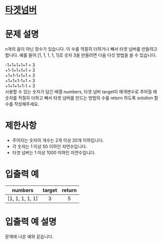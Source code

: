 # [타겟넘버](https://programmers.co.kr/learn/courses/30/lessons/43165)

# 문제 설명
n개의 음이 아닌 정수가 있습니다. 이 수를 적절히 더하거나 빼서 타겟 넘버를 만들려고 합니다. 예를 들어 [1, 1, 1, 1, 1]로 숫자 3을 만들려면 다음 다섯 방법을 쓸 수 있습니다.

-1+1+1+1+1 = 3 <br>
+1-1+1+1+1 = 3 <br>
+1+1-1+1+1 = 3 <br>
+1+1+1-1+1 = 3 <br>
+1+1+1+1-1 = 3 <br>
사용할 수 있는 숫자가 담긴 배열 numbers, 타겟 넘버 target이 매개변수로 주어질 때 숫자를 적절히 더하고 빼서 타겟 넘버를 만드는 방법의 수를 return 하도록 solution 함수를 작성해주세요.

# 제한사항
* 주어지는 숫자의 개수는 2개 이상 20개 이하입니다.
* 각 숫자는 1 이상 50 이하인 자연수입니다.
* 타겟 넘버는 1 이상 1000 이하인 자연수입니다.
# 입출력 예
numbers	|target|	return
:---:|:---:|:---:
[1, 1, 1, 1, 1]|	3|	5
# 입출력 예 설명
문제에 나온 예와 같습니다.